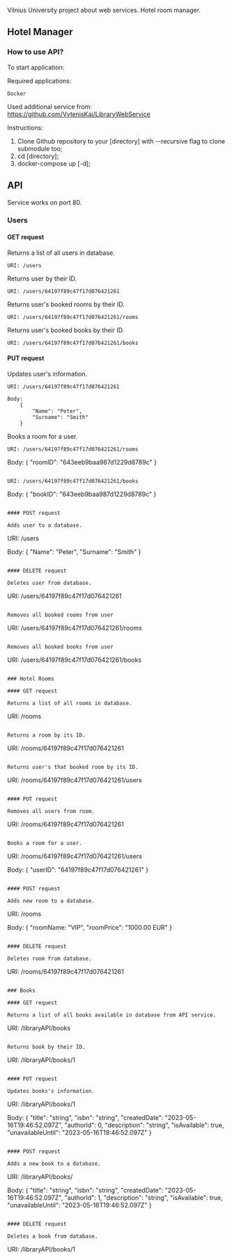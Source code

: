 Vilnius University project about web services. Hotel room manager.

## Hotel Manager
### How to use API?

To start application:

Required applications:
```
Docker
```

Used additional service from:
https://github.com/VytenisKaj/LibraryWebService

Instructions:
1. Clone Github repository to your [directory] with --recursive flag to clone submodule too;
2. cd [directory];
3. docker-compose up [-d];

## API

Service works on port 80.

### Users

#### GET request

Returns a list of all users in database.

```
URI: /users
```

Returns user by their ID.

```
URI: /users/64197f89c47f17d076421261
```

Returns user's booked rooms by their ID.

```
URI: /users/64197f89c47f17d076421261/rooms
```

Returns user's booked books by their ID.

```
URI: /users/64197f89c47f17d076421261/books
```

#### PUT request

Updates user's information.

```
URI: /users/64197f89c47f17d076421261

Body:
    {
        "Name": "Peter", 
        "Surname": "Smith" 
    }
```

Books a room for a user.

```
URI: /users/64197f89c47f17d076421261/rooms
```

Body:
    {
        "roomID": "643eeb9baa987d1229d8789c"
    }
```

URI: /users/64197f89c47f17d076421261/books
```

Body:
    {
        "bookID": "643eeb9baa987d1229d8789c"
    }
```

#### POST request

Adds user to a database.

```
URI: /users

Body:
    {
        "Name": "Peter", 
        "Surname": "Smith" 
    }
```

#### DELETE request

Deletes user from database.

```
URI: /users/64197f89c47f17d076421261
```

Removes all booked rooms from user

```
URI: /users/64197f89c47f17d076421261/rooms
```

Removes all booked books from user

```
URI: /users/64197f89c47f17d076421261/books
```

### Hotel Rooms

#### GET request

Returns a list of all rooms in database.

```
URI: /rooms
```

Returns a room by its ID.

```
URI: /rooms/64197f89c47f17d076421261
```

Returns user's that booked room by its ID.

```
URI: /rooms/64197f89c47f17d076421261/users
```

#### PUT request

Removes all users from room.

```
URI: /rooms/64197f89c47f17d076421261
```

Books a room for a user.

```
URI: /rooms/64197f89c47f17d076421261/users

Body:
    {
        "userID": "64197f89c47f17d076421261"
    }
```

#### POST request

Adds new room to a database.

```
URI: /rooms

Body:
    {
        "roomName: "VIP", 
        "roomPrice": "1000.00 EUR" 
    }
```

#### DELETE request

Deletes room from database.

```
URI: /rooms/64197f89c47f17d076421261
```

### Books

#### GET request

Returns a list of all books available in database from API service.

```
URI: /libraryAPI/books
```

Returns book by their ID.

```
URI: /libraryAPI/books/1
```

#### PUT request

Updates books's information.

```
URI: /libraryAPI/books/1

Body:
{
    "title": "string",
    "isbn": "string",
    "createdDate": "2023-05-16T19:46:52.097Z",
    "authorId": 0,
    "description": "string",
    "isAvailable": true,
    "unavailableUntil": "2023-05-16T19:46:52.097Z"
}
```

#### POST request

Adds a new book to a database.

```
URI: /libraryAPI/books/

Body:
{
    "title": "string",
    "isbn": "string",
    "createdDate": "2023-05-16T19:46:52.097Z",
    "authorId": 1,
    "description": "string",
    "isAvailable": true,
    "unavailableUntil": "2023-05-16T19:46:52.097Z"
}
```

#### DELETE request

Deletes a book from database.

```
URI: /libraryAPI/books/1
```
